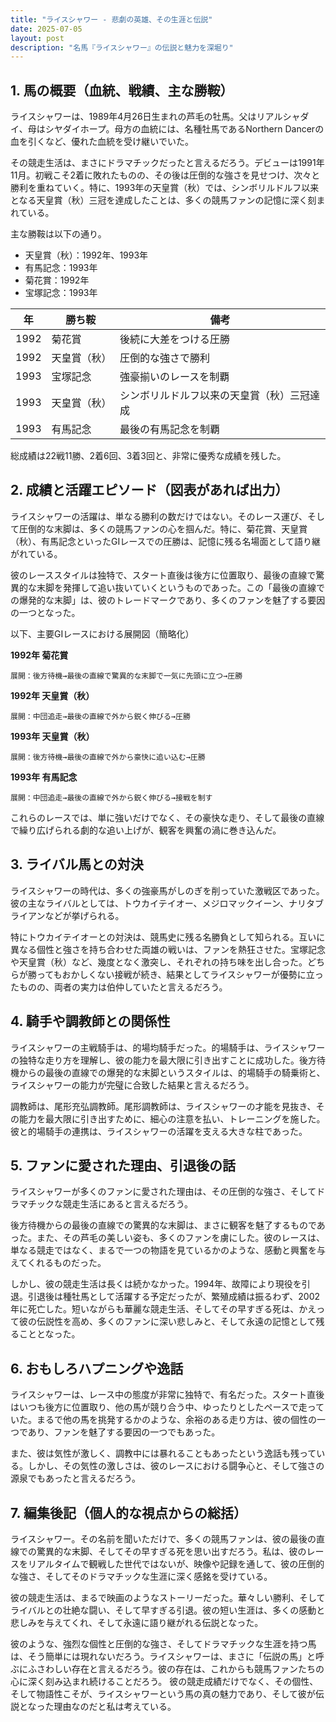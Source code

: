 ```yaml
---
title: "ライスシャワー - 悲劇の英雄、その生涯と伝説"
date: 2025-07-05
layout: post
description: "名馬『ライスシャワー』の伝説と魅力を深堀り"
---
```


## 1. 馬の概要（血統、戦績、主な勝鞍）

ライスシャワーは、1989年4月26日生まれの芦毛の牡馬。父はリアルシャダイ、母はシヤダイホープ。母方の血統には、名種牡馬であるNorthern Dancerの血を引くなど、優れた血統を受け継いでいた。

その競走生活は、まさにドラマチックだったと言えるだろう。デビューは1991年11月。初戦こそ2着に敗れたものの、その後は圧倒的な強さを見せつけ、次々と勝利を重ねていく。特に、1993年の天皇賞（秋）では、シンボリルドルフ以来となる天皇賞（秋）三冠を達成したことは、多くの競馬ファンの記憶に深く刻まれている。

主な勝鞍は以下の通り。

* 天皇賞（秋）：1992年、1993年
* 有馬記念：1993年
* 菊花賞：1992年
* 宝塚記念：1993年


| 年 | 勝ち鞍           | 備考                                   |
|---|--------------------|----------------------------------------|
| 1992 | 菊花賞             | 後続に大差をつける圧勝                 |
| 1992 | 天皇賞（秋）       | 圧倒的な強さで勝利                       |
| 1993 | 宝塚記念           | 強豪揃いのレースを制覇                   |
| 1993 | 天皇賞（秋）       | シンボリルドルフ以来の天皇賞（秋）三冠達成 |
| 1993 | 有馬記念           | 最後の有馬記念を制覇                     |


総成績は22戦11勝、2着6回、3着3回と、非常に優秀な成績を残した。


## 2. 成績と活躍エピソード（図表があれば出力）

ライスシャワーの活躍は、単なる勝利の数だけではない。そのレース運び、そして圧倒的な末脚は、多くの競馬ファンの心を掴んだ。特に、菊花賞、天皇賞（秋）、有馬記念といったGIレースでの圧勝は、記憶に残る名場面として語り継がれている。

彼のレーススタイルは独特で、スタート直後は後方に位置取り、最後の直線で驚異的な末脚を発揮して追い抜いていくというものであった。この「最後の直線での爆発的な末脚」は、彼のトレードマークであり、多くのファンを魅了する要因の一つとなった。

以下、主要GIレースにおける展開図（簡略化）

**1992年 菊花賞**

```
展開：後方待機→最後の直線で驚異的な末脚で一気に先頭に立つ→圧勝
```

**1992年 天皇賞（秋）**

```
展開：中団追走→最後の直線で外から鋭く伸びる→圧勝
```

**1993年 天皇賞（秋）**

```
展開：後方待機→最後の直線で外から豪快に追い込む→圧勝
```

**1993年 有馬記念**

```
展開：中団追走→最後の直線で外から鋭く伸びる→接戦を制す
```


これらのレースでは、単に強いだけでなく、その豪快な走り、そして最後の直線で繰り広げられる劇的な追い上げが、観客を興奮の渦に巻き込んだ。


## 3. ライバル馬との対決

ライスシャワーの時代は、多くの強豪馬がしのぎを削っていた激戦区であった。彼の主なライバルとしては、トウカイテイオー、メジロマックイーン、ナリタブライアンなどが挙げられる。

特にトウカイテイオーとの対決は、競馬史に残る名勝負として知られる。互いに異なる個性と強さを持ち合わせた両雄の戦いは、ファンを熱狂させた。宝塚記念や天皇賞（秋）など、幾度となく激突し、それぞれの持ち味を出し合った。どちらが勝ってもおかしくない接戦が続き、結果としてライスシャワーが優勢に立ったものの、両者の実力は伯仲していたと言えるだろう。


## 4. 騎手や調教師との関係性

ライスシャワーの主戦騎手は、的場均騎手だった。的場騎手は、ライスシャワーの独特な走り方を理解し、彼の能力を最大限に引き出すことに成功した。後方待機からの最後の直線での爆発的な末脚というスタイルは、的場騎手の騎乗術と、ライスシャワーの能力が完璧に合致した結果と言えるだろう。

調教師は、尾形充弘調教師。尾形調教師は、ライスシャワーの才能を見抜き、その能力を最大限に引き出すために、細心の注意を払い、トレーニングを施した。彼と的場騎手の連携は、ライスシャワーの活躍を支える大きな柱であった。


## 5. ファンに愛された理由、引退後の話

ライスシャワーが多くのファンに愛された理由は、その圧倒的な強さ、そしてドラマチックな競走生活にあると言えるだろう。

後方待機からの最後の直線での驚異的な末脚は、まさに観客を魅了するものであった。また、その芦毛の美しい姿も、多くのファンを虜にした。彼のレースは、単なる競走ではなく、まるで一つの物語を見ているかのような、感動と興奮を与えてくれるものだった。

しかし、彼の競走生活は長くは続かなかった。1994年、故障により現役を引退。引退後は種牡馬として活躍する予定だったが、繁殖成績は振るわず、2002年に死亡した。短いながらも華麗な競走生活、そしてその早すぎる死は、かえって彼の伝説性を高め、多くのファンに深い悲しみと、そして永遠の記憶として残ることとなった。


## 6. おもしろハプニングや逸話

ライスシャワーは、レース中の態度が非常に独特で、有名だった。スタート直後はいつも後方に位置取り、他の馬が競り合う中、ゆったりとしたペースで走っていた。まるで他の馬を挑発するかのような、余裕のある走り方は、彼の個性の一つであり、ファンを魅了する要因の一つでもあった。

また、彼は気性が激しく、調教中には暴れることもあったという逸話も残っている。しかし、その気性の激しさは、彼のレースにおける闘争心と、そして強さの源泉でもあったと言えるだろう。


## 7. 編集後記（個人的な視点からの総括）

ライスシャワー。その名前を聞いただけで、多くの競馬ファンは、彼の最後の直線での驚異的な末脚、そしてその早すぎる死を思い出すだろう。私は、彼のレースをリアルタイムで観戦した世代ではないが、映像や記録を通して、彼の圧倒的な強さ、そしてそのドラマチックな生涯に深く感銘を受けている。

彼の競走生活は、まるで映画のようなストーリーだった。華々しい勝利、そしてライバルとの壮絶な闘い、そして早すぎる引退。彼の短い生涯は、多くの感動と悲しみを与えてくれ、そして永遠に語り継がれる伝説となった。

彼のような、強烈な個性と圧倒的な強さ、そしてドラマチックな生涯を持つ馬は、そう簡単には現れないだろう。ライスシャワーは、まさに「伝説の馬」と呼ぶにふさわしい存在と言えるだろう。彼の存在は、これからも競馬ファンたちの心に深く刻み込まれ続けることだろう。  彼の競走成績だけでなく、その個性、そして物語性こそが、ライスシャワーという馬の真の魅力であり、そして彼が伝説となった理由なのだと私は考えている。

